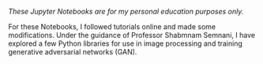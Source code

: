 *These Jupyter Notebooks are for my personal education purposes only.*

For these Notebooks, I followed tutorials online and made some modifications. 
Under the guidance of Professor Shabmnam Semnani, I have explored a few Python libraries for use in image processing and training generative adversarial networks (GAN). 
